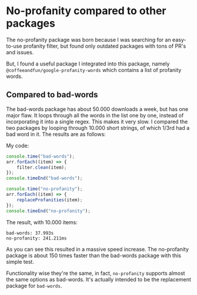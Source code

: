 # No-profanity compared to other packages

The no-profanity package was born because I was searching for an easy-to-use profanity filter, but found only outdated packages with tons of PR's and issues. 

But, I found a useful package I integrated into this package, namely `@coffeeandfun/google-profanity-words` which contains a list of profanity words.

## Compared to bad-words
The bad-words package has about 50.000 downloads a week, but has one major flaw. It loops through all the words in the list one by one, instead of incorporating it into a single regex. This makes it very slow. I compared the two packages by looping through 10.000 short strings, of which 1/3rd had a bad word in it. The results are as follows:

My code:

```js
console.time("bad-words");
arr.forEach((item) => {
    filter.clean(item);
});
console.timeEnd("bad-words");

console.time("no-profanity");
arr.forEach((item) => {
    replaceProfanities(item);
});
console.timeEnd("no-profanity");
```

The result, with 10.000 items:

```
bad-words: 37.993s
no-profanity: 241.211ms
```

As you can see this resulted in a massive speed increase. The no-profanity package is about 150 times faster than the bad-words package with this simple test.

Functionality wise they're the same, in fact, `no-profanity` supports almost the same options as bad-words. It's actually intended to be the replacement package for `bad-words`. 